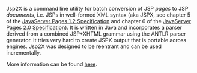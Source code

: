 Jsp2X is a command line utility for batch conversion of JSP _pages_ to JSP
_documents_, i.e. JSPs in well-formed XML syntax (aka JSPX, see chapter 5 of the [JavaServer Pages 1.2 Specification](http://jcp.org/aboutJava/communityprocess/final/jsr053/) and chapter 6 of the [JavaServer Pages 2.0 Specification](http://jcp.org/aboutJava/communityprocess/final/jsr152)). It is written in Java and incorporates a parser derived from a combined JSP+XHTML grammar using the ANTLR parser generator. It tries very hard to create JSPX output that is portable across engines. Jsp2X was designed to be reentrant and can be used incrementally.

More information can be found [here](http://diaryproducts.net/about/programming_languages/java/convert_jsp_pages_to_jsp_documents_jspx_with_jsp2x).